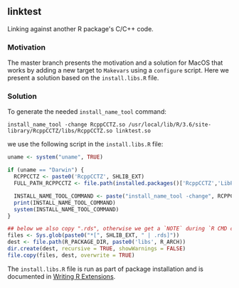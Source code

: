 ## linktest

Linking against another R package's C/C++ code.

### Motivation

The master branch presents the motivation and a solution for MacOS
that works by adding a new target to `Makevars` using a `configure`
script. Here we present a solution based on the `install.libs.R` file.

### Solution

To generate the needed `install_name_tool` command:

~~~
install_name_tool -change RcppCCTZ.so /usr/local/lib/R/3.6/site-library/RcppCCTZ/libs/RcppCCTZ.so linktest.so
~~~

we use the following script in the `install.libs.R` file:

~~~ R
uname <- system("uname", TRUE)

if (uname == "Darwin") {
  RCPPCCTZ <- paste0('RcppCCTZ', SHLIB_EXT)
  FULL_PATH_RCPPCCTZ <- file.path(installed.packages()['RcppCCTZ','LibPath'][1], "RcppCCTZ", "libs", paste0("RcppCCTZ", SHLIB_EXT))

  INSTALL_NAME_TOOL_COMMAND <- paste("install_name_tool -change", RCPPCCTZ, FULL_PATH_RCPPCCTZ, paste0("linktest", SHLIB_EXT))
  print(INSTALL_NAME_TOOL_COMMAND)
  system(INSTALL_NAME_TOOL_COMMAND)
}

## below we also copy ".rds", otherwise we get a `NOTE` during `R CMD check`:
files <- Sys.glob(paste0("*[", SHLIB_EXT, " | .rds]"))
dest <- file.path(R_PACKAGE_DIR, paste0('libs', R_ARCH))
dir.create(dest, recursive = TRUE, showWarnings = FALSE)
file.copy(files, dest, overwrite = TRUE)
~~~

The `install.libs.R` file is run as part of package installation and
is documented in [Writing R
Extensions](https://cran.r-project.org/doc/manuals/r-release/R-exts.html#Package-subdirectories).
